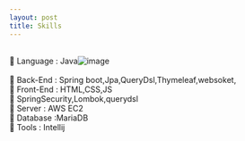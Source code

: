 ```yaml
---
layout: post
title: Skills
---
```

<br> Language : Java<span class="custom-spacing"></span>![image](https://github.com/sojeong2184/sojeong2184.github.io/assets/143978059/82e7f006-07ae-4aa7-99e5-998060f8149a)     
<br> Back-End : Spring boot,Jpa,QueryDsl,Thymeleaf,websoket,
<br> Front-End : HTML,CSS,JS
<br> SpringSecurity,Lombok,querydsl
<br> Server : AWS EC2
<br> Database :MariaDB
<br> Tools : Intellij
